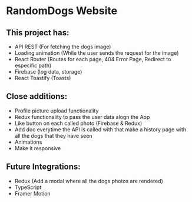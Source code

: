 # RandomDogs Website

## This project has:

- API REST (For fetching the dogs image)
- Loading animation (While the user sends the request for the image)
- React Router (Routes for each page, 404 Error Page, Redirect to especific path)
- Firebase (log data, storage)
- React Toastify (Toasts)

## Close additions:

- Profile picture upload functionality 
- Redux functionality to pass the user data alogn the App
- Like button on each called photo (Firebase & Redux)
- Add doc everytime the API is called with that make a history page with all the dogs that they have seen
- Animations
- Make it responsive

## Future Integrations:

- Redux (Add a modal where all the dogs photos are rendered)
- TypeScript
- Framer Motion



